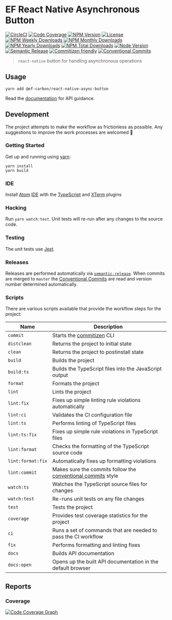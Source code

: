 # EF React Native Asynchronous Button

[![CircleCI][circleci-badge]][circleci]
[![Code Coverage][codecov-badge]][codecov]
[![NPM Version][npm-version-badge]][npm]
[![License][license-badge]][license]
[![NPM Weekly Downloads][npm-downloads-week-badge]][npm]
[![NPM Monthly Downloads][npm-downloads-month-badge]][npm]
[![NPM Yearly Downloads][npm-downloads-year-badge]][npm]
[![NPM Total Downloads][npm-downloads-total-badge]][npm]
[![Node Version][node-version-badge]][node-version]
[![Semantic Release][semantic-release-badge]][semantic-release]
[![Commitizen friendly][commitizen-badge]][commitizen]
[![Conventional Commits][coventional-commits-badge]][coventional-commits]

> `react-native` button for handling asynchronous operations

## Usage

```
yarn add @ef-carbon/react-native-async-button
```

Read the [documentation][docs] for API guidance.

## Development

The project attempts to make the workflow as frictionless as possible. Any suggestions to improve the work processes are
welcomed :metal:

### Getting Started

Get up and running using [yarn][yarn]:

```
yarn install
yarn build
```

### IDE

Install [Atom][atom] [IDE][atom-ide] with the [TypeScript][atom-ide-typescript] and [XTerm][atom-xterm] plugins

### Hacking

Run `yarn watch:test`. Unit tests will re-run after any changes to the source code.

### Testing

The unit tests use [Jest][jest].

### Releases

Releases are performed automatically via [`semantic-release`][semantic-release]. When commits are merged to `master`
the [Conventional Commits][coventional-commits] are read and version number determined automatically.

### Scripts

There are various scripts available that provide the workflow steps for the project:

| Name               | Description                                                                                     |
| ------------------ | ----------------------------------------------------------------------------------------------- |
| `commit`           | Starts the [commitizen][commitizen] CLI                                                         |
| `distclean`        | Returns the project to initial state                                                            |
| `clean`            | Returns the project to postinstall state                                                        |
| `build`            | Builds the project                                                                              |
| `build:ts`         | Builds the TypeScript files into the JavaScript output                                          |
| `format`           | Formats the project                                                                             |
| `lint`             | Lints the project                                                                               |
| `lint:fix`         | Fixes up simple linting rule violations automatically                                           |
| `lint:ci`          | Validates the CI configuration file                                                             |
| `lint:ts`          | Performs linting of TypeScript files                                                            |
| `lint:ts:fix`      | Fixes up simple rule violations in TypeScript files                                             |
| `lint:format`      | Checks the formatting of the TypeScript source code                                             |
| `lint:format:fix`  | Automatically fixes up formatting violations                                                    |
| `lint:commit`      | Makes sure the commits follow the [conventional commits][coventional-commits] style             |
| `watch:ts`         | Watches the TypeScript source files for changes                                                 |
| `watch:test`       | Re-runs unit tests on any file changes                                                          |
| `test`             | Tests the project                                                                               |
| `coverage`         | Provides test coverage statistics for the project                                               |
| `ci`               | Runs a set of commands that are needed to pass the CI workflow                                  |
| `fix`              | Performs formatting and linting fixes                                                           |
| `docs`             | Builds API documentation                                                                        |
| `docs:open`        | Opens up the built API documentation in the default browser                                     |

## Reports

### Coverage

[![Code Coverage Graph][codecov-graph]][codecov]

[greenkeeper]: https://greenkeeper.io/
[greenkeeper-badge]: https://badges.greenkeeper.io/ef-carbon/react-native-async-button.svg
[docs]: docs/README.md
[yarn]: https://yarnpkg.com
[npm]: https://www.npmjs.com/package/@ef-carbon/react-native-async-button
[codecov]: https://codecov.io/gh/ef-carbon/react-native-async-button
[codecov-badge]: https://img.shields.io/codecov/c/token/Re0IsMvcF1/github/ef-carbon/react-native-async-button.svg
[codecov-graph]: https://codecov.io/gh/ef-carbon/react-native-async-button/branch/master/graphs/commits.svg?token=Re0IsMvcF1
[npm-version-badge]: https://img.shields.io/npm/v/@ef-carbon/react-native-async-button.svg
[npm-downloads-week-badge]: https://img.shields.io/npm/dw/@ef-carbon/react-native-async-button.svg
[npm-downloads-month-badge]: https://img.shields.io/npm/dm/@ef-carbon/react-native-async-button.svg
[npm-downloads-year-badge]: https://img.shields.io/npm/dy/@ef-carbon/react-native-async-button.svg
[npm-downloads-total-badge]: https://img.shields.io/npm/dt/@ef-carbon/react-native-async-button.svg
[license]: https://choosealicense.com/licenses/mit/
[license-badge]: https://img.shields.io/npm/l/@ef-carbon/react-native-async-button.svg
[node-version]: https://nodejs.org/en/download/releases/
[node-version-badge]: https://img.shields.io/node/v/@ef-carbon/react-native-async-button.svg
[github-commits-badge]: https://img.shields.io/github/commits-since/ef-carbon/react-native-async-button/latest.svg
[atom]: https://atom.io/
[atom-ide]: https://ide.atom.io/
[jest]: https://facebook.github.io/jest/
[atom-ide-typescript]: https://github.com/atom/ide-typescript
[atom-xterm]: https://atom.io/packages/atom-xterm
[circleci]: https://circleci.com/gh/ef-carbon/react-native-async-button/tree/master
[circleci-badge]: https://img.shields.io/circleci/project/github/ef-carbon/react-native-async-button.svg
[semantic-release]: https://github.com/semantic-release/semantic-release
[semantic-release-badge]: https://img.shields.io/badge/%20%20%F0%9F%93%A6%F0%9F%9A%80-semantic--release-e10079.svg
[commitizen]: http://commitizen.github.io/cz-cli/
[commitizen-badge]: https://img.shields.io/badge/commitizen-friendly-brightgreen.svg
[coventional-commits]: https://conventionalcommits.org
[coventional-commits-badge]: https://img.shields.io/badge/Conventional%20Commits-1.0.0-yellow.svg
